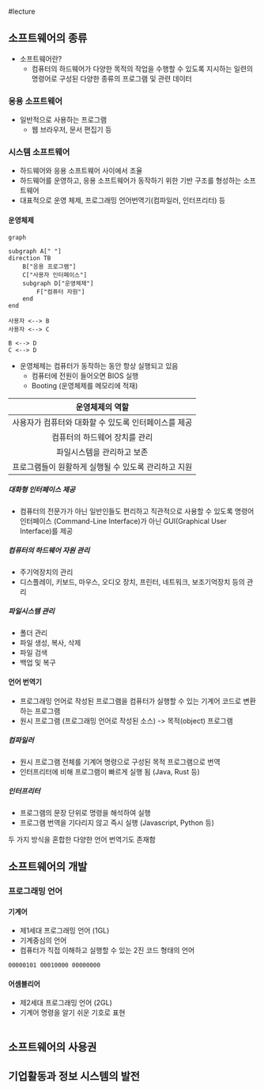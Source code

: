 #lecture

## 소프트웨어의 종류

- 소프트웨어란?
	- 컴퓨터의 하드웨어가 다양한 목적의 작업을 수행할 수 있도록 지시하는 일련의 명령어로 구성된 다양한 종류의 프로그램 및 관련 데이터

### 응용 소프트웨어
- 일반적으로 사용하는 프로그램
	- 웹 브라우저, 문서 편집기 등
### 시스템 소프트웨어
- 하드웨어와 응용 소프트웨어 사이에서 조율
- 하드웨어를 운영하고, 응용 소프트웨어가 동작하기 위한 기반 구조를 형성하는 소프트웨어
- 대표적으로 운영 체제, 프로그래밍 언어번역기(컴파일러, 인터프리터) 등

#### 운영체제

```mermaid
graph

subgraph A[" "]
direction TB
	B["응용 프로그램"]
	C["사용자 인터페이스"]
	subgraph D["운영체제"]
		F["컴퓨터 자원"]
	end
end

사용자 <--> B
사용자 <--> C

B <--> D
C <--> D
```
- 운영체제는 컴퓨터가 동작하는 동안 항상 실행되고 있음
	- 컴퓨터에 전원이 들어오면 BIOS 실행
	- Booting (운영체제를 메모리에 적재)

|           운영체제의 역할            |
| :---------------------------: |
| 사용자가 컴퓨터와 대화할 수 있도록 인터페이스를 제공 |
|       컴퓨터의 하드웨어 장치를 관리        |
|        파일시스템을 관리하고 보존         |
| 프로그램들이 원활하게 실행될 수 있도록 관리하고 지원 |

##### 대화형 인터페이스 제공
- 컴퓨터의 전문가가 아닌 일반인들도 편리하고 직관적으로 사용할 수 있도록 명령어 인터페이스 (Command-Line Interface)가 아닌 GUI(Graphical User Interface)를 제공

##### 컴퓨터의 하드웨어 자원 관리
- 주기억장치의 관리
- 디스플레이, 키보드, 마우스, 오디오 장치, 프린터, 네트워크, 보조기억장치 등의 관리

##### 파일시스템 관리
- 폴더 관리
- 파일 생성, 복사, 삭제
- 파일 검색
- 백업 및 복구

#### 언어 번역기
- 프로그래밍 언어로 작성된 프로그램을 컴퓨터가 실행할 수 있는 기계어 코드로 변환하는 프로그램
- 원시 프로그램 (프로그래밍 언어로 작성된 소스) -> 목적(object) 프로그램

##### 컴파일러
- 원시 프로그램 전체를 기계어 명령으로 구성된 목적 프로그램으로 번역
- 인터프리터에 비해 프로그램이 빠르게 실행 됨 (Java, Rust 등)

##### 인터프리터
- 프로그램의 문장 단위로 명령을 해석하여 실행
- 프로그램 번역을 기다리지 않고 즉시 실행 (Javascript, Python 등)

두 가지 방식을 혼합한 다양한 언어 번역기도 존재함


## 소프트웨어의 개발

### 프로그래밍 언어

#### 기계어
- 제1세대 프로그래밍 언어 (1GL)
- 기계중심의 언어
- 컴퓨터가 직접 이해하고 실행할 수 있는 2진 코드 형태의 언어

```
00000101 00010000 00000000
```

#### 어셈블리어
- 제2세대 프로그래밍 언어 (2GL)
- 기계어 명령을 알기 쉬운 기호로 표현

```assembly

```

## 소프트웨어의 사용권
## 기업활동과 정보 시스템의 발전